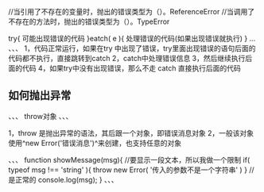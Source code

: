 //当引用了不存在的变量时，抛出的错误类型为（）。ReferenceError
//当调用了不存在的方法时，抛出的错误类型为（）。TypeError


try{
    可能出现错误的代码
}eatch( e ){
    处理错误的代码(如果出现错误就执行)
}
...
、、、
1，代码正常运行，如果在try 中出现了错误，try里面出现错误的语句后面的代码都不执行，直接跳转到catch
2，catch中处理错误信息
3，然后继续执行后面的代码
4，如果try中没有出现错误，那么不走 catch  直接执行后面的代码

## 如何抛出异常

、、、
throw对象
、、、

1，throw 是抛出异常的语法，其后跟一个对象，即错误消息对象
2，一般该对象使用^new Error('错误消息')^来创建，也支持任意的对象

、、、
function showMessage(msg){
    //要显示一段文本，所以我做一个限制
    if( typeof msg !== 'string' ){
        throw new Error( '传入的参数不是一个字符串' )
    }
    //是正常的
    console.log(msg);
}
、、、

